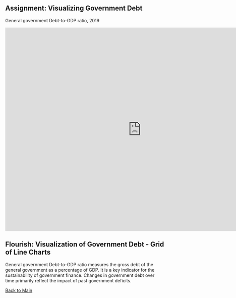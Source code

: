 ## Assignment: Visualizing Government Debt

General government Debt-to-GDP ratio, 2019

<iframe src="https://data.oecd.org/chart/6sDH" width="860" height="645" style="border: 0" mozallowfullscreen="true" webkitallowfullscreen="true" allowfullscreen="true"><a href="https://data.oecd.org/chart/6sDH" target="_blank">OECD Chart: General government debt, Total, % of GDP, Annual, 2019</a></iframe>



## Flourish: Visualization of Government Debt - Grid of Line Charts
General government Debt-to-GDP ratio measures the gross debt of the general government as a percentage of GDP. It is a key indicator for the sustainability of government finance.
Changes in government debt over time primarily reflect the impact of past government deficits.

<div class="flourish-embed flourish-chart" data-src="visualisation/7254842"><script src="https://public.flourish.studio/resources/embed.js"></script></div>

[Back to Main](/README.md)
